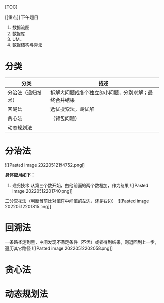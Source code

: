 [TOC]

[[重点]] 下午题目
1. 数据流图
2. 数据库
3. UML
4. 数据结构与算法

# 分类
| 分类       | 描述 |
| ---------- | ---- |
| 分治法（递归技术）     | 拆解大问题成各个独立的小问题，分别求解；最终合并结果     |
| 回溯法     | 选优搜索法，最优解     |
| 贪心法     | （背包问题）     |
| 动态规划法 |      |

# 分治法
![[Pasted image 20220512194752.png]]

**具体应用如下：**
1. 递归技术
从第三个数开始，由他前面的两个数相加，作为结果
![[Pasted image 20220512201740.png]]

二分查找法（判断当前比对值在中间值的左边，还是右边）
![[Pasted image 20220512201815.png]]

# 回溯法
一条路径走到黑，中间发现不满足条件（不优）或者得到结果，则退回到上一步，遍历其它路径
![[Pasted image 20220512202058.png]]


# 贪心法


# 动态规划法